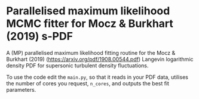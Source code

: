 # Parallelised maximum likelihood MCMC fitter for Mocz & Burkhart (2019) s-PDF

A (MP) parallelised maximum likelihood fitting routine for the Mocz &amp; Burkhart (2019) (https://arxiv.org/pdf/1908.00544.pdf) Langevin logarithmic density PDF for supersonic turbulent density fluctuations. 

To use the code edit the `main.py`, so that it reads in your PDF data, utilises the number of cores you request, `n_cores`, and outputs the best fit parameters.

